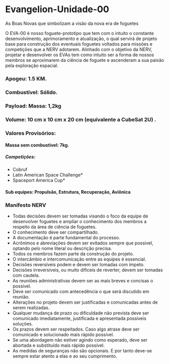 # Evangelion-Unidade-00
As Boas Novas que simbolizam a visão da nova era de foguetes

O EVA-00 é nosso foguete-prototipo que tem com o intuito o constante desenvolvimento, aprimoramento e atualização, o qual servirá de projeto base para construção dos eventuais foguetes voltados para missões e competições que a NERV adotarem.
Alinhado com o objetivo da NERV, projetar e desenvolver os EVAs tem como intuito ser a forma de nossos membros se aproximarem da ciência de foguete e ascenderam a sua paixão pela exploração espacial. 

### Apogeu: 1.5 KM.
### Combustível: Sólido.
### Payload: Massa: 1,2kg
###          Volume: 10 cm x 10 cm x 20 cm (equivalente a CubeSat 2U) .

### Valores Provisórios:
#### Massa sem combustivel: 7kg.

##### Competições: 
* Cobruf
* Latin American Space Challenge*
* Spaceport America Cup*

#### Sub equipes: Propulsão, Estrutura, Recuperação, Aviônica


### Manifesto NERV

* Todas decisões devem ser tomadas visando o foco da equipe de desenvolver foguetes e ampliar o conhecimento dos membros a respeito da área de ciência de foguetes.
* O conhecimento deve ser compartilhado.
* A documentação é parte fundamental do processo.
* Acrônimos e abreviações devem ser evitados sempre que possível, optando pelo nome literal ou descrição precisa.
* Todos os membros fazem parte da construção do projeto.
* O intercâmbio e intercomunicação entre as equipes é essencial.
* Decisões reversíveis podem e devem ser tomadas com ímpeto.
* Decisões irreversíveis, ou muito difíceis de reverter, devem ser tomadas com cautela.
* As reuniões administrativas devem ser as mais breves e concisas o possível.
* Deve ser comunicado com antecedência o que será discutido em reunião.
* Alterações no projeto devem ser justificadas e comunicadas antes de serem realizadas.
* Qualquer mudança de prazo ou dificuldade não prevista deve ser comunicado imediatamente, justificada e apresentada possíveis soluções.
* Os prazos devem ser respeitados. Caso algo atrase deve ser comunicado e solucionado mais rápido possível.
* Se uma abordagem não estiver agindo como esperado, deve ser abortada e substituído mais rápido possível.
* As medidas de seguranças não são opcionais. E por tanto deve-se sempre estar atento a elas e ao seu cumprimento.
